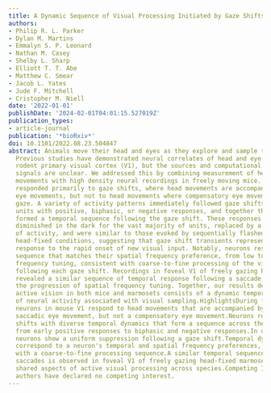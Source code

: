 ```yaml
---
title: A Dynamic Sequence of Visual Processing Initiated by Gaze Shifts
authors:
- Philip R. L. Parker
- Dylan M. Martins
- Emmalyn S. P. Leonard
- Nathan M. Casey
- Shelby L. Sharp
- Elliott T. T. Abe
- Matthew C. Smear
- Jacob L. Yates
- Jude F. Mitchell
- Cristopher M. Niell
date: '2022-01-01'
publishDate: '2024-02-01T04:01:15.527019Z'
publication_types:
- article-journal
publication: '*bioRxiv*'
doi: 10.1101/2022.08.23.504847
abstract: Animals move their head and eyes as they explore and sample the visual scene.
  Previous studies have demonstrated neural correlates of head and eye movements in
  rodent primary visual cortex (V1), but the sources and computational roles of these
  signals are unclear. We addressed this by combining measurement of head and eye
  movements with high density neural recordings in freely moving mice. V1 neurons
  responded primarily to gaze shifts, where head movements are accompanied by saccadic
  eye movements, but not to head movements where compensatory eye movements stabilize
  gaze. A variety of activity patterns immediately followed gaze shifts, including
  units with positive, biphasic, or negative responses, and together these responses
  formed a temporal sequence following the gaze shift. These responses were greatly
  diminished in the dark for the vast majority of units, replaced by a uniform suppression
  of activity, and were similar to those evoked by sequentially flashed stimuli in
  head-fixed conditions, suggesting that gaze shift transients represent the temporal
  response to the rapid onset of new visual input. Notably, neurons responded in a
  sequence that matches their spatial frequency preference, from low to high spatial
  frequency tuning, consistent with coarse-to-fine processing of the visual scene
  following each gaze shift. Recordings in foveal V1 of freely gazing head-fixed marmosets
  revealed a similar sequence of temporal response following a saccade, as well as
  the progression of spatial frequency tuning. Together, our results demonstrate that
  active vision in both mice and marmosets consists of a dynamic temporal sequence
  of neural activity associated with visual sampling.HighlightsDuring free movement,
  neurons in mouse V1 respond to head movements that are accompanied by a gaze-shifting
  saccadic eye movement, but not a compensatory eye movement.Neurons respond to gaze
  shifts with diverse temporal dynamics that form a sequence across the population,
  from early positive responses to biphasic and negative responses.In darkness, most
  neurons show a uniform suppression following a gaze shift.Temporal dynamics of responses
  correspond to a neuron's temporal and spatial frequency preferences, consistent
  with a coarse-to-fine processing sequence.A similar temporal sequence following
  saccades is observed in foveal V1 of freely gazing head-fixed marmosets, demonstrating
  shared aspects of active visual processing across species.Competing Interest StatementThe
  authors have declared no competing interest.
---
```

